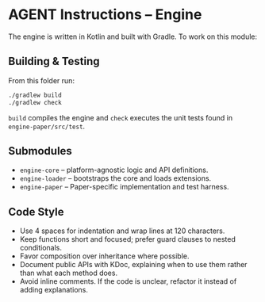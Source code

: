 # AGENT Instructions – Engine

The engine is written in Kotlin and built with Gradle. To work on this module:

## Building & Testing

From this folder run:

```bash
./gradlew build
./gradlew check
```

`build` compiles the engine and `check` executes the unit tests found in
`engine-paper/src/test`.

## Submodules

- `engine-core` – platform-agnostic logic and API definitions.
- `engine-loader` – bootstraps the core and loads extensions.
- `engine-paper` – Paper-specific implementation and test harness.

## Code Style

- Use 4 spaces for indentation and wrap lines at 120 characters.
- Keep functions short and focused; prefer guard clauses to nested conditionals.
- Favor composition over inheritance where possible.
- Document public APIs with KDoc, explaining when to use them rather than what
  each method does.
- Avoid inline comments. If the code is unclear, refactor it instead of adding
  explanations.

